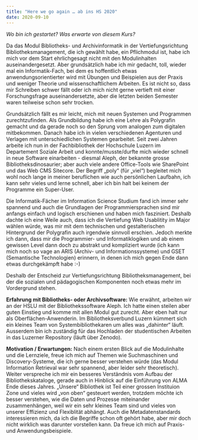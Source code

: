 ```yaml
---
title: "Here we go again … ab ins HS 2020"
date: 2020-09-10
---
```


*Wo bin ich gestartet? Was erwarte von diesem Kurs?*

Da das Modul Bibliotheks- und Archivinformatik in der Vertiefungsrichtung Bibliotheksmanagement, die ich gewählt habe, ein Pflichmodul ist, habe ich mich vor dem Start ehrlichgesagt nicht mit den Modulinhalten auseinandergesetzt. Aber grundsätzlich habe ich mir gedacht, toll, wieder mal ein Informatik-Fach, bei dem es hoffentlich etwas anwendungsorientierter wird mit Übungen und Beispielen aus der Praxis und weniger Theorie und wissenschaftlichem Arbeiten. 
Es ist nicht so, dass mir Schreiben schwer fällt oder ich mich nicht gerne vertieft mit einer Forschungsfrage auseinandersetzte, aber die letzten beiden Semester waren teilweise schon sehr trocken.  

Grundsätzlich fällt es mir leicht, mich mit neuen Systemen und Programmen zurechtzufinden. Als Grundbildung habe ich eine Lehre als Polygrafin gemacht und da gerade noch so den Sprung vom analogen zum digitalen mitbekommen. Danach habe ich in vielen verschiedenen Agenturen und Verlagen mit unterschiedlichen Systemen gearbeitet. Seit zwei Jahren arbeite ich nun in der Fachbibliothek der Hochschule Luzern im Departement Soziale Arbeit und konnte/musste/durfte mich wieder schnell in neue Software einarbeiten - diesmal Aleph, der bekannte grosse Bibliotheksdinosaurier; aber auch viele andere Office-Tools wie SharePoint und das Web CMS Sitecore. Der Begriff „poly“ (für „viel“) begleitet mich wohl noch lange in meiner beruflichen wie auch persönlichen Laufbahn, ich kann sehr vieles und lerne schnell, aber ich bin halt bei keinem der Programme ein Super-User.

Die Informatik-Fächer im Information Science Studium fand ich immer sehr spannend und auch die Grundlagen der Programmiersprachen sind mir anfangs einfach und logisch erschienen und haben mich fasziniert. Deshalb dachte ich eine Weile auch, dass ich die Vertiefung Web Usablitity im Major wählen würde, was mir mit dem technischen und gestalterischen Hintergrund der Polygrafin auch irgendwie sinnvoll erschien. 
Jedoch merkte ich dann, dass mir die Programmier- und Informatiklogiken und ab einem gewissen Level dann doch zu abstrakt und kompliziert wurde (ich kann mich noch so vage an ARIS (Archiv- und Informationssysteme) und GSET (Semantische Technologien) erinnern, in denen ich mich gegen Ende dann etwas durchgekämpft habe :-)

Deshalb der Entscheid zur Vertiefungsrichtung Bibliotheksmanagement, bei der die sozialen und pädagogischen Komponenten noch etwas mehr im Vordergrund stehen.

**Erfahrung mit Bibliotheks- oder Archivsoftware:**
Wie erwähnt, arbeiten wir an der HSLU mit der Bibliothekssoftware Aleph. Ich hatte einen steilen aber guten Einstieg und komme mit allen Modul gut zurecht. Aber eben halt nur als Oberflächen-Anwenderin. Im Bibliotheksverbund Luzern kümmert sich ein kleines Team von Systembibliothekaren um alles was „dahinter“ läuft. Ausserdem bin ich zuständig für das Hochladen der studentischen Arbeiten in das Luzerner Repository (läuft über Zenodo).

**Motivation / Erwartungen:**
Nach einem ersten Blick auf die Modulinhalte und die Lernziele, freue ich mich auf Themen wie Suchmaschinen und Discovery-Systeme, die ich gerne besser verstehen würde (das Modul Information Retrieval war sehr spannend, aber leider sehr theoretisch). Weiter verspreche ich mir ein besseres Verständnis vom Aufbau der Bibliothekskataloge, gerade auch in Hinblick auf die Einführung von ALMA Ende dieses Jahres. „Unsere“ Bibliothek ist Teil einer grossen Instituion Zone und vieles wird „von oben“ gesteuert werden, trotzdem möchte ich besser verstehen, wie die Daten und Prozesse miteinander zusammenhängen, weil wir ein sehr kleines Team sind und vieles von unserer Effizienz und Flexiblität abhängt. 
Auch die Metadatenstandards interessieren mich, da ich die Begriffe schon oft gehört habe, aber mir doch nicht wirklich was darunter vorstellen kann. Da freue ich mich auf Praxis- und Anwendungsbeispiele.

